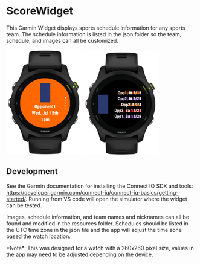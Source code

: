 # ScoreWidget

This Garmin Widget displays sports schedule information for any sports team. The schedule information is listed in the json folder so the team, schedule, and images can all be customized.

<img src="images/screenshot1.png" width="200">

<img src="images/screenshot2.png" width="200">

## Development

See the Garmin documentation for installing the Connect IQ SDK and tools: https://developer.garmin.com/connect-iq/connect-iq-basics/getting-started/. Running from VS code will open the simulator where the widget can be tested.

Images, schedule information, and team names and nicknames can all be found and modified in the resources folder. Schedules should be listed in the UTC time zone in the json file and the app will adjust the time zone based the watch location.

\*Note\*: This was designed for a watch with a 260x260 pixel size, values in the app may need to be adjusted depending on the device.
